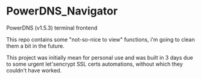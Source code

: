 # PowerDNS_Navigator
PowerDNS (v1.5.3) terminal frontend

This repo contains some "not-so-nice to view" functions, i'm going to clean them a bit in the future.

This project was initially mean for personal use and was built in 3 days due to some urgent let'sencrypt SSL certs automations, without which they couldn't have worked.
